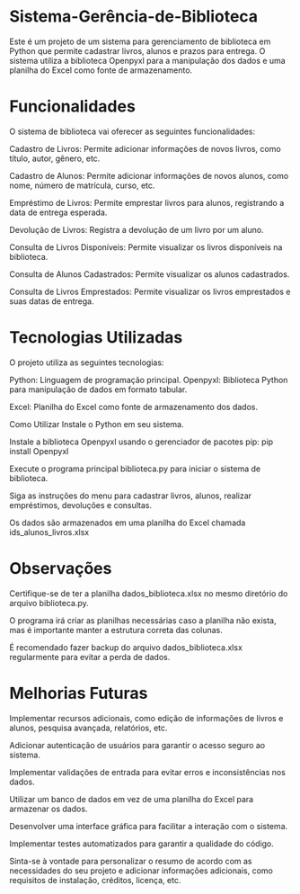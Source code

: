 # Sistema-Gerência-de-Biblioteca

Este é um projeto de um sistema para gerenciamento de biblioteca em Python que permite cadastrar livros, alunos e prazos para entrega. O sistema utiliza a biblioteca Openpyxl para a manipulação dos dados e uma planilha do Excel como fonte de armazenamento.

# Funcionalidades
O sistema de biblioteca vai oferecer as seguintes funcionalidades:

Cadastro de Livros: Permite adicionar informações de novos livros, como título, autor, gênero, etc.

Cadastro de Alunos: Permite adicionar informações de novos alunos, como nome, número de matrícula, curso, etc.

Empréstimo de Livros: Permite emprestar livros para alunos, registrando a data de entrega esperada.

Devolução de Livros: Registra a devolução de um livro por um aluno.

Consulta de Livros Disponíveis: Permite visualizar os livros disponíveis na biblioteca.

Consulta de Alunos Cadastrados: Permite visualizar os alunos cadastrados.

Consulta de Livros Emprestados: Permite visualizar os livros emprestados e suas datas de entrega.

# Tecnologias Utilizadas
O projeto utiliza as seguintes tecnologias:

Python: Linguagem de programação principal.
Openpyxl: Biblioteca Python para manipulação de dados em formato tabular.

Excel: Planilha do Excel como fonte de armazenamento dos dados.

Como Utilizar
Instale o Python em seu sistema.

Instale a biblioteca Openpyxl usando o gerenciador de pacotes pip:
pip install Openpyxl

Execute o programa principal biblioteca.py para iniciar o sistema de biblioteca.

Siga as instruções do menu para cadastrar livros, alunos, realizar empréstimos, devoluções e consultas.

Os dados são armazenados em uma planilha do Excel chamada ids_alunos_livros.xlsx

# Observações
Certifique-se de ter a planilha dados_biblioteca.xlsx no mesmo diretório do arquivo biblioteca.py.

O programa irá criar as planilhas necessárias caso a planilha não exista, mas é importante manter a estrutura correta das colunas.

É recomendado fazer backup do arquivo dados_biblioteca.xlsx regularmente para evitar a perda de dados.

# Melhorias Futuras
Implementar recursos adicionais, como edição de informações de livros e alunos, pesquisa avançada, relatórios, etc.

Adicionar autenticação de usuários para garantir o acesso seguro ao sistema.

Implementar validações de entrada para evitar erros e inconsistências nos dados.

Utilizar um banco de dados em vez de uma planilha do Excel para armazenar os dados.

Desenvolver uma interface gráfica para facilitar a interação com o sistema.

Implementar testes automatizados para garantir a qualidade do código.

Sinta-se à vontade para personalizar o resumo de acordo com as necessidades do seu projeto e adicionar informações adicionais, como requisitos de instalação, créditos, licença, etc.
